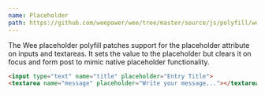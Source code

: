 ```yaml
---
name: Placeholder
path: https://github.com/weepower/wee/tree/master/source/js/polyfill/wee.placeholder.js
---
```


The Wee placeholder polyfill patches support for the placeholder attribute on inputs and textareas. It sets the value to the placeholder but clears it on focus and form post to mimic native placeholder functionality.

```html
<input type="text" name="title" placeholder="Entry Title">
<textarea name="message" placeholder="Write your message..."></textarea>
```